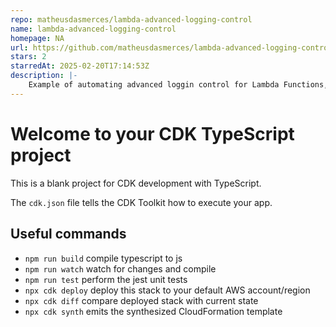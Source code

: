 ```yaml
---
repo: matheusdasmerces/lambda-advanced-logging-control
name: lambda-advanced-logging-control
homepage: NA
url: https://github.com/matheusdasmerces/lambda-advanced-logging-control
stars: 2
starredAt: 2025-02-20T17:14:53Z
description: |-
    Example of automating advanced loggin control for Lambda Functions, in Typescript.
---
```


# Welcome to your CDK TypeScript project

This is a blank project for CDK development with TypeScript.

The `cdk.json` file tells the CDK Toolkit how to execute your app.

## Useful commands

* `npm run build`   compile typescript to js
* `npm run watch`   watch for changes and compile
* `npm run test`    perform the jest unit tests
* `npx cdk deploy`  deploy this stack to your default AWS account/region
* `npx cdk diff`    compare deployed stack with current state
* `npx cdk synth`   emits the synthesized CloudFormation template

